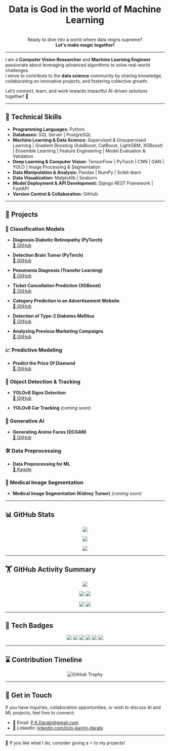<h1 align="center"> Data is God in the world of Machine Learning </h1>

<p align="center">
   <br>Ready to dive into a world where data reigns supreme?<br>
  <b>Let's make magic together!</b>
</p>

---

I am a **Computer Vision Researcher** and **Machine Learning Engineer** passionate about leveraging advanced algorithms to solve real-world challenges.  
I strive to contribute to the **data science** community by sharing knowledge, collaborating on innovative projects, and fostering collective growth.  

Let’s connect, learn, and work towards impactful AI-driven solutions together! 🤝

---

## 🧠 Technical Skills

- **Programming Languages:** Python  
- **Databases:** SQL Server | PostgreSQL  
- **Machine Learning & Data Science:** Supervised & Unsupervised Learning | Gradient Boosting (AdaBoost, CatBoost, LightGBM, XGBoost) | Ensemble Learning | Feature Engineering | Model Evaluation & Validation  
- **Deep Learning & Computer Vision:** TensorFlow | PyTorch | CNN | GAN | YOLO | Image Processing & Segmentation  
- **Data Manipulation & Analysis:** Pandas | NumPy | Scikit-learn  
- **Data Visualization:** Matplotlib | Seaborn  
- **Model Deployment & API Development:** Django REST Framework | FastAPI  
- **Version Control & Collaboration:** GitHub  

---

## 🚀 Projects

### 🧪 Classification Models

- **Diagnosis Diabetic Retinopathy (PyTorch)**  
  [🔗 GitHub](https://github.com/P-Darabi/Diagnosis-of-Diabetic-Retinopathy)

- **Detection Brain Tumor (PyTorch)**  
  [🔗 GitHub](https://github.com/P-Darabi/Brain-Tumor-Detection)

- **Pneumonia Diagnosis (Transfer Learning)**  
  [🔗 GitHub](https://github.com/P-Darabi/Diagnosis_Of_Pneumonia_By_CNN_Classifier)

- **Ticket Cancellation Prediction (XGBoost)**  
  [🔗 GitHub](https://github.com/P-Darabi/Prediction_Of_Ticket_Cancellation_Acc_98)

- **Category Prediction in an Advertisement Website**  
  [🔗 GitHub](https://github.com/P-MLSpecialist/Category-Prediction-in-an-Advertisement-Website)

- **Detection of Type-2 Diabetes Mellitus**  
  [🔗 GitHub](https://github.com/P-Darabi/Prediction_Of_Diabetes_XGBoost_CatBoost)

- **Analyzing Previous Marketing Campaigns**  
  [🔗 GitHub](https://github.com/P-Darabi/Bank_Marketing_Strategies_for_Future_Success)

### 📈 Predictive Modeling

- **Predict the Price Of Diamond**  
  [🔗 GitHub](https://github.com/P-Darabi/Predict_Price_Of_Diamond)

### 🎯 Object Detection & Tracking

- **YOLOv8 Signs Detection**  
  [🔗 GitHub](https://github.com/P-Darabi/Traffic-Signs-Detection-By-YOLOv8)

- **YOLOv8 Car Tracking** *(coming soon)*

### 🎨 Generative AI

- **Generating Anime Faces (DCGAN)**  
  [🔗 GitHub](https://github.com/P-Darabi/Generating-Anime-Faces-with-DCGAN)

### 🛠️ Data Preprocessing

- **Data Preprocessing for ML**  
  [🔗 Kaggle](https://www.kaggle.com/code/pkdarabi/data-preprocessing-for-machine-learning)

### 🧬 Medical Image Segmentation

- **Medical Image Segmentation (Kidney Tumor)** *(coming soon)*

---

## 📊 GitHub Stats

<p align="center">
  <img src="https://github-readme-stats.vercel.app/api?username=P-Darabi&show_icons=true&count_private=true&include_all_commits=true&theme=radical" />
</p>

<p align="center">
  <img src="https://github-readme-streak-stats.herokuapp.com/?user=P-Darabi&theme=radical" />
</p>

<p align="center">
  <img src="https://github-readme-stats.vercel.app/api/top-langs/?username=P-Darabi&layout=compact&theme=radical" />
</p>

---

## 🏋️ GitHub Activity Summary

<p align="center">
  <img src="https://github-profile-summary-cards.vercel.app/api/cards/profile-details?username=P-Darabi&theme=radical" />
</p>

<p align="center">
  <img src="https://github-profile-summary-cards.vercel.app/api/cards/repos-per-language?username=P-Darabi&theme=radical" />
  <img src="https://github-profile-summary-cards.vercel.app/api/cards/most-commit-language?username=P-Darabi&theme=radical" />
</p>

<p align="center">
  <img src="https://github-profile-summary-cards.vercel.app/api/cards/stats?username=P-Darabi&theme=radical" />
  <img src="https://github-profile-summary-cards.vercel.app/api/cards/productive-time?username=P-Darabi&theme=radical&utcOffset=4" />
</p>

---

## 🏅 Tech Badges

<p align="center">
  <img src="https://img.shields.io/badge/Python-3776AB?style=for-the-badge&logo=python&logoColor=white" />
  <img src="https://img.shields.io/badge/PyTorch-EE4C2C?style=for-the-badge&logo=PyTorch&logoColor=white" />
  <img src="https://img.shields.io/badge/TensorFlow-FF6F00?style=for-the-badge&logo=tensorflow&logoColor=white" />
  <img src="https://img.shields.io/badge/YOLOv8-FF4088?style=for-the-badge&logo=openai&logoColor=white" />
  <img src="https://img.shields.io/badge/FastAPI-009688?style=for-the-badge&logo=fastapi&logoColor=white" />
  <img src="https://img.shields.io/badge/PostgreSQL-336791?style=for-the-badge&logo=postgresql&logoColor=white" />
</p>

---

## ⌛️ Contribution Timeline

<p align="center">
  <img src="https://github-contribution-trophy.vercel.app/?username=P-Darabi&theme=radical&no-frame=true&row=1&column=7" alt="GitHub Trophy" />
</p>

---

## 📢 Get in Touch

If you have inquiries, collaboration opportunities, or wish to discuss AI and ML projects, feel free to connect:

- 📧 Email: [P.K.Darabi@gmail.com](mailto:P.K.Darabi@gmail.com)  
- 💼 LinkedIn: [linkedin.com/in/p-karimi-darabi](https://www.linkedin.com/in/p-karimi-darabi)

---

🌟 If you like what I do, consider giving a ⭐️ to my projects!
